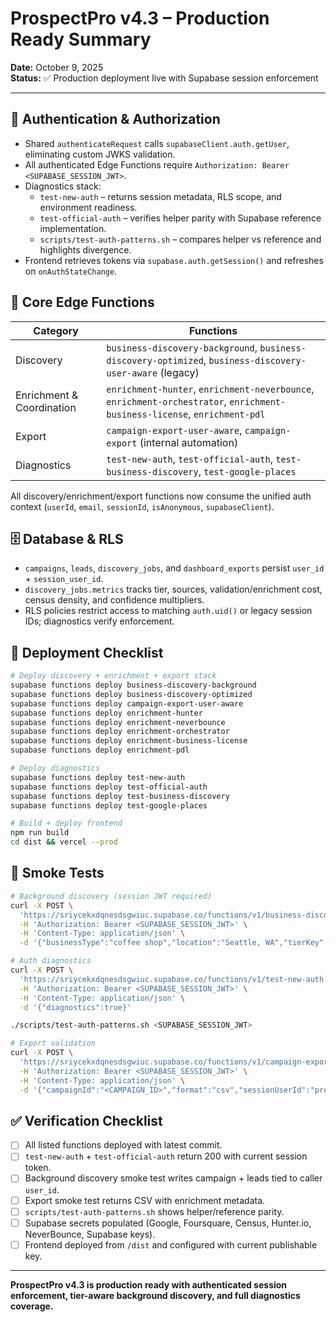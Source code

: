 # ProspectPro v4.3 – Production Ready Summary

**Date:** October 9, 2025  
**Status:** ✅ Production deployment live with Supabase session enforcement

---

## 🔐 Authentication & Authorization

- Shared `authenticateRequest` calls `supabaseClient.auth.getUser`, eliminating custom JWKS validation.
- All authenticated Edge Functions require `Authorization: Bearer <SUPABASE_SESSION_JWT>`.
- Diagnostics stack:
  - `test-new-auth` – returns session metadata, RLS scope, and environment readiness.
  - `test-official-auth` – verifies helper parity with Supabase reference implementation.
  - `scripts/test-auth-patterns.sh` – compares helper vs reference and highlights divergence.
- Frontend retrieves tokens via `supabase.auth.getSession()` and refreshes on `onAuthStateChange`.

## 🧠 Core Edge Functions

| Category                  | Functions                                                                                                                 |
| ------------------------- | ------------------------------------------------------------------------------------------------------------------------- |
| Discovery                 | `business-discovery-background`, `business-discovery-optimized`, `business-discovery-user-aware` (legacy)                 |
| Enrichment & Coordination | `enrichment-hunter`, `enrichment-neverbounce`, `enrichment-orchestrator`, `enrichment-business-license`, `enrichment-pdl` |
| Export                    | `campaign-export-user-aware`, `campaign-export` (internal automation)                                                     |
| Diagnostics               | `test-new-auth`, `test-official-auth`, `test-business-discovery`, `test-google-places`                                    |

All discovery/enrichment/export functions now consume the unified auth context (`userId`, `email`, `sessionId`, `isAnonymous`, `supabaseClient`).

## 🗄️ Database & RLS

- `campaigns`, `leads`, `discovery_jobs`, and `dashboard_exports` persist `user_id` + `session_user_id`.
- `discovery_jobs.metrics` tracks tier, sources, validation/enrichment cost, census density, and confidence multipliers.
- RLS policies restrict access to matching `auth.uid()` or legacy session IDs; diagnostics verify enforcement.

## 🚀 Deployment Checklist

```bash
# Deploy discovery + enrichment + export stack
supabase functions deploy business-discovery-background
supabase functions deploy business-discovery-optimized
supabase functions deploy campaign-export-user-aware
supabase functions deploy enrichment-hunter
supabase functions deploy enrichment-neverbounce
supabase functions deploy enrichment-orchestrator
supabase functions deploy enrichment-business-license
supabase functions deploy enrichment-pdl

# Deploy diagnostics
supabase functions deploy test-new-auth
supabase functions deploy test-official-auth
supabase functions deploy test-business-discovery
supabase functions deploy test-google-places

# Build + deploy frontend
npm run build
cd dist && vercel --prod
```

## 🧪 Smoke Tests

```bash
# Background discovery (session JWT required)
curl -X POST \
  'https://sriycekxdqnesdsgwiuc.supabase.co/functions/v1/business-discovery-background' \
  -H 'Authorization: Bearer <SUPABASE_SESSION_JWT>' \
  -H 'Content-Type: application/json' \
  -d '{"businessType":"coffee shop","location":"Seattle, WA","tierKey":"PROFESSIONAL","maxResults":2,"sessionUserId":"prod-ready-430"}'

# Auth diagnostics
curl -X POST \
  'https://sriycekxdqnesdsgwiuc.supabase.co/functions/v1/test-new-auth' \
  -H 'Authorization: Bearer <SUPABASE_SESSION_JWT>' \
  -H 'Content-Type: application/json' \
  -d '{"diagnostics":true}'

./scripts/test-auth-patterns.sh <SUPABASE_SESSION_JWT>

# Export validation
curl -X POST \
  'https://sriycekxdqnesdsgwiuc.supabase.co/functions/v1/campaign-export-user-aware' \
  -H 'Authorization: Bearer <SUPABASE_SESSION_JWT>' \
  -H 'Content-Type: application/json' \
  -d '{"campaignId":"<CAMPAIGN_ID>","format":"csv","sessionUserId":"prod-ready-430"}'
```

## ✅ Verification Checklist

- [ ] All listed functions deployed with latest commit.
- [ ] `test-new-auth` + `test-official-auth` return 200 with current session token.
- [ ] Background discovery smoke test writes campaign + leads tied to caller `user_id`.
- [ ] Export smoke test returns CSV with enrichment metadata.
- [ ] `scripts/test-auth-patterns.sh` shows helper/reference parity.
- [ ] Supabase secrets populated (Google, Foursquare, Census, Hunter.io, NeverBounce, Supabase keys).
- [ ] Frontend deployed from `/dist` and configured with current publishable key.

---

**ProspectPro v4.3 is production ready with authenticated session enforcement, tier-aware background discovery, and full diagnostics coverage.**
